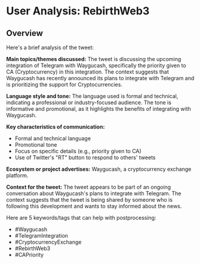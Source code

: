 # User Analysis: RebirthWeb3

## Overview

Here's a brief analysis of the tweet:

**Main topics/themes discussed:**
The tweet is discussing the upcoming integration of Telegram with Waygucash, specifically the priority given to CA (Cryptocurrency) in this integration. The context suggests that Waygucash has recently announced its plans to integrate with Telegram and is prioritizing the support for Cryptocurrencies.

**Language style and tone:**
The language used is formal and technical, indicating a professional or industry-focused audience. The tone is informative and promotional, as it highlights the benefits of integrating with Waygucash.

**Key characteristics of communication:**

* Formal and technical language
* Promotional tone
* Focus on specific details (e.g., priority given to CA)
* Use of Twitter's "RT" button to respond to others' tweets

**Ecosystem or project advertises:**
Waygucash, a cryptocurrency exchange platform.

**Context for the tweet:**
The tweet appears to be part of an ongoing conversation about Waygucash's plans to integrate with Telegram. The context suggests that the tweet is being shared by someone who is following this development and wants to stay informed about the news.

Here are 5 keywords/tags that can help with postprocessing:

* #Waygucash
* #TelegramIntegration
* #CryptocurrencyExchange
* #RebirthWeb3
* #CAPriority
